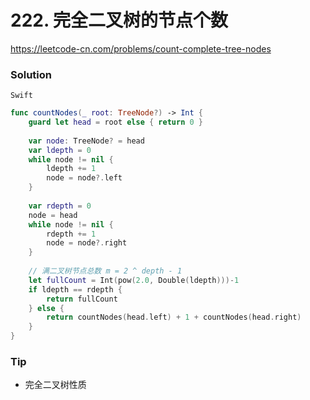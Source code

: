 # 222. 完全二叉树的节点个数

<https://leetcode-cn.com/problems/count-complete-tree-nodes>



### Solution

`Swift`

```swift
func countNodes(_ root: TreeNode?) -> Int {
    guard let head = root else { return 0 }
    
    var node: TreeNode? = head
    var ldepth = 0
    while node != nil {
        ldepth += 1
        node = node?.left
    }
    
    var rdepth = 0
    node = head
    while node != nil {
        rdepth += 1
        node = node?.right
    }
    
    // 满二叉树节点总数 m = 2 ^ depth - 1
    let fullCount = Int(pow(2.0, Double(ldepth)))-1
    if ldepth == rdepth {
        return fullCount
    } else {
        return countNodes(head.left) + 1 + countNodes(head.right)
    }
}

```

### Tip

- 完全二叉树性质

